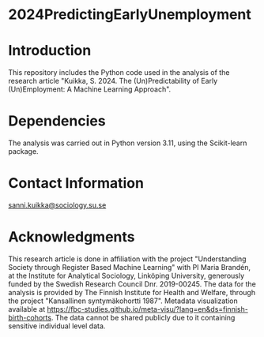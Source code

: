 # 2024PredictingEarlyUnemployment

# Introduction
This repository includes the Python code used in the analysis of the research article "Kuikka, S. 2024. The (Un)Predictability of Early (Un)Employment: A Machine Learning Approach".

# Dependencies 
The analysis was carried out in Python version 3.11, using the Scikit-learn package.

# Contact Information
sanni.kuikka@sociology.su.se

# Acknowledgments
This research article is done in affiliation with the project "Understanding Society through Register Based Machine Learning" with PI Maria Brandén, at the Institute for Analytical Sociology, Linköping University, generously funded by the Swedish Research Council Dnr. 2019-00245.
The data for the analysis is provided by The Finnish Institute for Health and Welfare, through the project "Kansallinen syntymäkohortti 1987". Metadata visualization available at https://fbc-studies.github.io/meta-visu/?lang=en&ds=finnish-birth-cohorts. The data cannot be shared publicly due to it containing sensitive individual level data.
